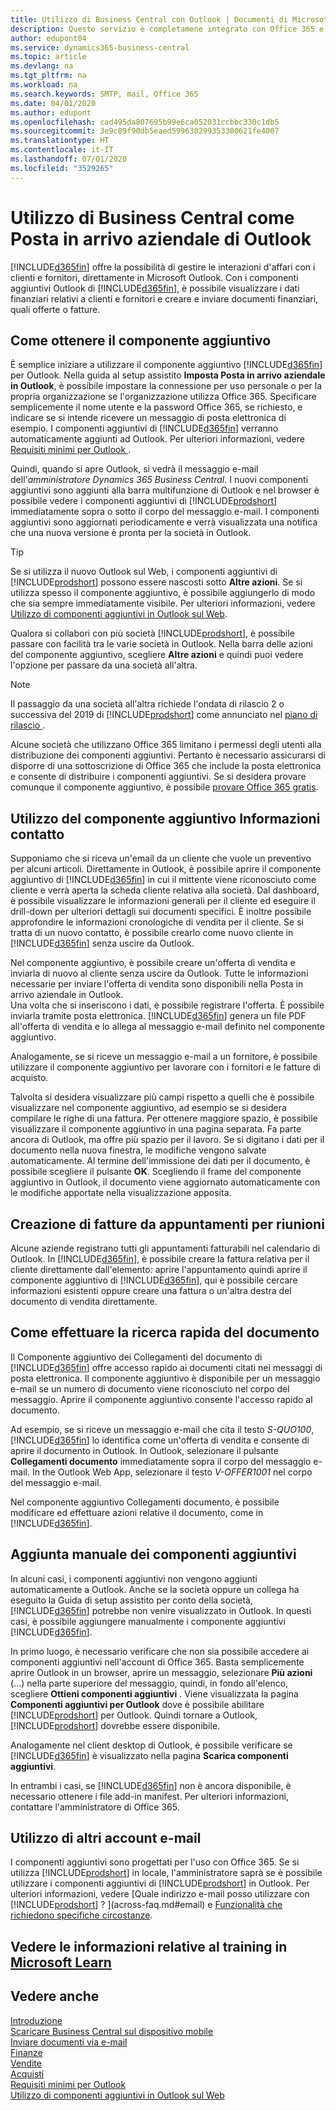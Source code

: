 ```yaml
---
title: Utilizzo di Business Central con Outlook | Documenti di Microsoft
description: Questo servizio è completamene integrato con Office 365 e consente di gestire tutte le interazioni aziendali e la posta elettronica con clienti e fornitori direttamente in Outlook.
author: edupont04
ms.service: dynamics365-business-central
ms.topic: article
ms.devlang: na
ms.tgt_pltfrm: na
ms.workload: na
ms.search.keywords: SMTP, mail, Office 365
ms.date: 04/01/2020
ms.author: edupont
ms.openlocfilehash: cad495da807695b99e6ca052031ccbbc330c1db5
ms.sourcegitcommit: 3e9c89f90db5eaed599630299353300621fe4007
ms.translationtype: HT
ms.contentlocale: it-IT
ms.lasthandoff: 07/01/2020
ms.locfileid: "3529265"
---
```

# <a name="using-business-central-as-your-business-inbox-in-outlook"></a>Utilizzo di Business Central come Posta in arrivo aziendale di Outlook

[!INCLUDE[d365fin](includes/d365fin_md.md)] offre la possibilità di gestire le interazioni d'affari con i clienti e fornitori, direttamente in Microsoft Outlook. Con i componenti aggiuntivi Outlook di [!INCLUDE[d365fin](includes/d365fin_md.md)], è possibile visualizzare i dati finanziari relativi a clienti e fornitori e creare e inviare documenti finanziari, quali offerte o fatture.  

## <a name="getting-the-add-in"></a>Come ottenere il componente aggiuntivo
È semplice iniziare a utilizzare il componente aggiuntivo [!INCLUDE[d365fin](includes/d365fin_md.md)] per Outlook. Nella guida al setup assistito **Imposta Posta in arrivo aziendale in Outlook**, è possibile impostare la connessione per uso personale o per la propria organizzazione se l'organizzazione utilizza Office 365. Specificare semplicemente il nome utente e la password Office 365, se richiesto, e indicare se si intende ricevere un messaggio di posta elettronica di esempio. I componenti aggiuntivi di [!INCLUDE[d365fin](includes/d365fin_md.md)] verranno automaticamente aggiunti ad Outlook. Per ulteriori informazioni, vedere [Requisiti minimi per Outlook ](product-requirements.md#outlook).  

Quindi, quando si apre Outlook, si vedrà il messaggio e-mail dell'*amministratore Dynamics 365 Business Central*. I nuovi componenti aggiuntivi sono aggiunti alla barra multifunzione di Outlook e nel browser è possibile vedere i componenti aggiuntivi di [!INCLUDE[prodshort](includes/prodshort.md)] immediatamente sopra o sotto il corpo del messaggio e-mail. I componenti aggiuntivi sono aggiornati periodicamente e verrà visualizzata una notifica che una nuova versione è pronta per la società in Outlook.  

> [!TIP]
> Se si utilizza il nuovo Outlook sul Web, i componenti aggiuntivi di [!INCLUDE[prodshort](includes/prodshort.md)] possono essere nascosti sotto **Altre azioni**. Se si utilizza spesso il componente aggiuntivo, è possibile aggiungerlo di modo che sia sempre immediatamente visibile. Per ulteriori informazioni, vedere [Utilizzo di componenti aggiuntivi in Outlook sul Web](https://support.office.com/article/using-add-ins-in-outlook-on-the-web-8f2ce816-5df4-44a5-958c-f7f9d6dabdce?ns=OLWAO365B&version=16).  

Qualora si collabori con più società [!INCLUDE[prodshort](includes/prodshort.md)], è possibile passare con facilità tra le varie società in Outlook. Nella barra delle azioni del componente aggiuntivo, scegliere **Altre azioni** e quindi puoi vedere l'opzione per passare da una società all'altra.  

<!--TEMP-->
> [!NOTE]
> Il passaggio da una società all'altra richiede l'ondata di rilascio 2 o successiva del 2019 di [!INCLUDE[prodshort](includes/prodshort.md)] come annunciato nel [piano di rilascio ](/dynamics365-release-plan/2019wave2/dynamics365-business-central/switch-between-companies-business-inbox-outlook).

Alcune società che utilizzano Office 365 limitano i permessi degli utenti alla distribuzione dei componenti aggiuntivi. Pertanto è necessario assicurarsi di disporre di una sottoscrizione di Office 365 che include la posta elettronica e consente di distribuire i componenti aggiuntivi. Se si desidera provare comunque il componente aggiuntivo, è possibile [provare Office 365 gratis](https://products.office.com/try).  

## <a name="using-the-contact-insights-add-in"></a>Utilizzo del componente aggiuntivo Informazioni contatto
Supponiamo che si riceva un'email da un cliente che vuole un preventivo per alcuni articoli. Direttamente in Outlook, è possibile aprire il componente aggiuntivo di [!INCLUDE[d365fin](includes/d365fin_md.md)] in cui il mittente viene riconosciuto come cliente e verrà aperta la scheda cliente relativa alla società. Dal dashboard, è possibile visualizzare le informazioni generali per il cliente ed eseguire il drill-down per ulteriori dettagli sui documenti specifici. È inoltre possibile approfondire le informazioni cronologiche di vendita per il cliente. Se si tratta di un nuovo contatto, è possibile crearlo come nuovo cliente in [!INCLUDE[d365fin](includes/d365fin_md.md)] senza uscire da Outlook.  

Nel componente aggiuntivo, è possibile creare un'offerta di vendita e inviarla di nuovo al cliente senza uscire da Outlook. Tutte le informazioni necessarie per inviare l'offerta di vendita sono disponibili nella Posta in arrivo aziendale in Outlook.  
Una volta che si inseriscono i dati, è possibile registrare l'offerta. È possibile inviarla tramite posta elettronica. [!INCLUDE[d365fin](includes/d365fin_md.md)] genera un file PDF all'offerta di vendita e lo allega al messaggio e-mail definito nel componente aggiuntivo.  

Analogamente, se si riceve un messaggio e-mail a un fornitore, è possibile utilizzare il componente aggiuntivo per lavorare con i fornitori e le fatture di acquisto.  

Talvolta si desidera visualizzare più campi rispetto a quelli che è possibile visualizzare nel componente aggiuntivo, ad esempio se si desidera compilare le righe di una fattura. Per ottenere maggiore spazio, è possibile visualizzare il componente aggiuntivo in una pagina separata. Fa parte ancora di Outlook, ma offre più spazio per il lavoro. Se si digitano i dati per il documento nella nuova finestra, le modifiche vengono salvate automaticamente. Al termine dell'immissione dei dati per il documento, è possibile scegliere il pulsante **OK**. Scegliendo il frame del componente aggiuntivo in Outlook, il documento viene aggiornato automaticamente con le modifiche apportate nella visualizzazione apposita.  

## <a name="creating-invoices-from-your-meeting-appointments"></a>Creazione di fatture da appuntamenti per riunioni
Alcune aziende registrano tutti gli appuntamenti fatturabili nel calendario di Outlook. In [!INCLUDE[d365fin](includes/d365fin_md.md)], è possibile creare la fattura relativa per il cliente direttamente dall'elemento: aprire l'appuntamento quindi aprire il componente aggiuntivo di [!INCLUDE[d365fin](includes/d365fin_md.md)], qui è possibile cercare informazioni esistenti oppure creare una fattura o un'altra destra del documento di vendita direttamente.  

## <a name="doing-quick-document-lookup"></a>Come effettuare la ricerca rapida del documento
Il Componente aggiuntivo dei Collegamenti del documento di [!INCLUDE[d365fin](includes/d365fin_md.md)] offre accesso rapido ai documenti citati nei messaggi di posta elettronica. Il componente aggiuntivo è disponibile per un messaggio e-mail se un numero di documento viene riconosciuto nel corpo del messaggio. Aprire il componente aggiuntivo consente l'accesso rapido al documento.  

Ad esempio, se si riceve un messaggio e-mail che cita il testo *S-QUO100*, [!INCLUDE[d365fin](includes/d365fin_md.md)] lo identifica come un'offerta di vendita e consente di aprire il documento in Outlook. In Outlook, selezionare il pulsante **Collegamenti documento** immediatamente sopra il corpo del messaggio e-mail. In the Outlook Web App, selezionare il testo *V-OFFER1001* nel corpo del messaggio e-mail.  

Nel componente aggiuntivo Collegamenti documento, è possibile modificare ed effettuare azioni relative il documento, come in [!INCLUDE[d365fin](includes/d365fin_md.md)].

## <a name="adding-the-add-ins-manually"></a>Aggiunta manuale dei componenti aggiuntivi
In alcuni casi, i componenti aggiuntivi non vengono aggiunti automaticamente a Outlook. Anche se la società oppure un collega ha eseguito la Guida di setup assistito per conto della società, [!INCLUDE[d365fin](includes/d365fin_md.md)] potrebbe non venire visualizzato in Outlook. In questi casi, è possibile aggiungere manualmente i componente aggiuntivi [!INCLUDE[d365fin](includes/d365fin_md.md)].  

In primo luogo, è necessario verificare che non sia possibile accedere ai componenti aggiuntivi nell'account di Office 365. Basta semplicemente aprire Outlook in un browser, aprire un messaggio, selezionare **Più azioni** (...) nella parte superiore del messaggio, quindi, in fondo all'elenco, scegliere **Ottieni componenti aggiuntivi** . Viene visualizzata la pagina **Componenti aggiuntivi per Outlook** dove è possibile abilitare [!INCLUDE[prodshort](includes/prodshort.md)] per Outlook. Quindi tornare a Outlook, [!INCLUDE[prodshort](includes/prodshort.md)] dovrebbe essere disponibile.  

Analogamente nel client desktop di Outlook, è possibile verificare se [!INCLUDE[d365fin](includes/d365fin_md.md)] è visualizzato nella pagina **Scarica componenti aggiuntivi**.  

In entrambi i casi, se [!INCLUDE[d365fin](includes/d365fin_md.md)] non è ancora disponibile, è necessario ottenere i file add-in manifest. Per ulteriori informazioni, contattare l'amministratore di Office 365.

## <a name="using-other-email-accounts"></a>Utilizzo di altri account e-mail

I componenti aggiuntivi sono progettati per l'uso con Office 365. Se si utilizza [!INCLUDE[prodshort](includes/prodshort.md)] in locale, l'amministratore saprà se è possibile utilizzare i componenti aggiuntivi di [!INCLUDE[prodshort](includes/prodshort.md)] in Outlook. Per ulteriori informazioni, vedere [Quale indirizzo e-mail posso utilizzare con [!INCLUDE[prodshort](includes/prodshort.md)] ? ](across-faq.md#email) e [Funzionalità che richiedono specifiche circostanze](/dynamics365/business-central/dev-itpro/features-not-implemented-on-premises#features-that-require-specific-circumstances).  

## <a name="see-related-training-at-microsoft-learn"></a>Vedere le informazioni relative al training in [Microsoft Learn](/learn/modules/alternative-interfaces-dynamics-365-business-central/index)

## <a name="see-also"></a>Vedere anche

[Introduzione](product-get-started.md)  
[Scaricare Business Central sul dispositivo mobile](install-mobile-app.md)  
[Inviare documenti via e-mail](ui-how-send-documents-email.md)  
[Finanze](finance.md)  
[Vendite](sales-manage-sales.md)  
[Acquisti](purchasing-manage-purchasing.md)  
[Requisiti minimi per Outlook](product-requirements.md#outlook)  
[Utilizzo di componenti aggiuntivi in Outlook sul Web](https://support.office.com/article/Using-Add-ins-in-Outlook-on-the-web-8f2ce816-5df4-44a5-958c-f7f9d6dabdce?appver=OWB150)  
